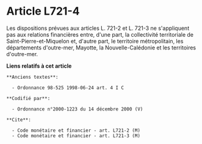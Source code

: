 # Article L721-4

Les dispositions prévues aux articles L. 721-2 et L. 721-3 ne s'appliquent pas aux relations financières entre, d'une part,
la collectivité territoriale de Saint-Pierre-et-Miquelon et, d'autre part, le territoire métropolitain, les départements
d'outre-mer, Mayotte, la Nouvelle-Calédonie et les territoires d'outre-mer.

**Liens relatifs à cet article**

	**Anciens textes**:

	  - Ordonnance 98-525 1998-06-24 art. 4 I C

	**Codifié par**:

	  - Ordonnance n°2000-1223 du 14 décembre 2000 (V)

	**Cite**:

	  - Code monétaire et financier - art. L721-2 (M)
	  - Code monétaire et financier - art. L721-3 (M)
